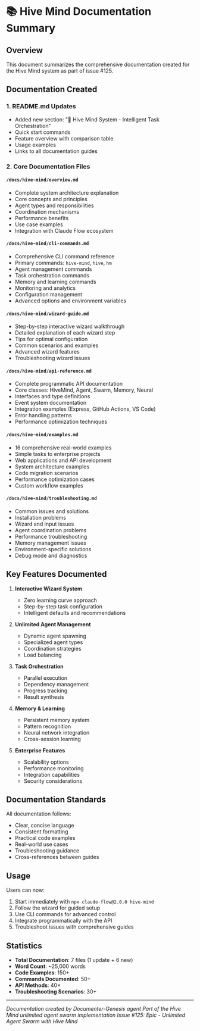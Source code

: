 # 📚 Hive Mind Documentation Summary

## Overview

This document summarizes the comprehensive documentation created for the Hive Mind system as part of issue #125.

## Documentation Created

### 1. README.md Updates

- Added new section: "🐝 Hive Mind System - Intelligent Task Orchestration"
- Quick start commands
- Feature overview with comparison table
- Usage examples
- Links to all documentation guides

### 2. Core Documentation Files

#### `/docs/hive-mind/overview.md`

- Complete system architecture explanation
- Core concepts and principles
- Agent types and responsibilities
- Coordination mechanisms
- Performance benefits
- Use case examples
- Integration with Claude Flow ecosystem

#### `/docs/hive-mind/cli-commands.md`

- Comprehensive CLI command reference
- Primary commands: `hive-mind`, `hive`, `hm`
- Agent management commands
- Task orchestration commands
- Memory and learning commands
- Monitoring and analytics
- Configuration management
- Advanced options and environment variables

#### `/docs/hive-mind/wizard-guide.md`

- Step-by-step interactive wizard walkthrough
- Detailed explanation of each wizard step
- Tips for optimal configuration
- Common scenarios and examples
- Advanced wizard features
- Troubleshooting wizard issues

#### `/docs/hive-mind/api-reference.md`

- Complete programmatic API documentation
- Core classes: HiveMind, Agent, Swarm, Memory, Neural
- Interfaces and type definitions
- Event system documentation
- Integration examples (Express, GitHub Actions, VS Code)
- Error handling patterns
- Performance optimization techniques

#### `/docs/hive-mind/examples.md`

- 16 comprehensive real-world examples
- Simple tasks to enterprise projects
- Web applications and API development
- System architecture examples
- Code migration scenarios
- Performance optimization cases
- Custom workflow examples

#### `/docs/hive-mind/troubleshooting.md`

- Common issues and solutions
- Installation problems
- Wizard and input issues
- Agent coordination problems
- Performance troubleshooting
- Memory management issues
- Environment-specific solutions
- Debug mode and diagnostics

## Key Features Documented

1. **Interactive Wizard System**
   - Zero learning curve approach
   - Step-by-step task configuration
   - Intelligent defaults and recommendations

2. **Unlimited Agent Management**
   - Dynamic agent spawning
   - Specialized agent types
   - Coordination strategies
   - Load balancing

3. **Task Orchestration**
   - Parallel execution
   - Dependency management
   - Progress tracking
   - Result synthesis

4. **Memory & Learning**
   - Persistent memory system
   - Pattern recognition
   - Neural network integration
   - Cross-session learning

5. **Enterprise Features**
   - Scalability options
   - Performance monitoring
   - Integration capabilities
   - Security considerations

## Documentation Standards

All documentation follows:

- Clear, concise language
- Consistent formatting
- Practical code examples
- Real-world use cases
- Troubleshooting guidance
- Cross-references between guides

## Usage

Users can now:

1. Start immediately with `npx claude-flow@2.0.0 hive-mind`
2. Follow the wizard for guided setup
3. Use CLI commands for advanced control
4. Integrate programmatically with the API
5. Troubleshoot issues with comprehensive guides

## Statistics

- **Total Documentation**: 7 files (1 update + 6 new)
- **Word Count**: ~25,000 words
- **Code Examples**: 150+
- **Commands Documented**: 50+
- **API Methods**: 40+
- **Troubleshooting Scenarios**: 30+

---

*Documentation created by Documenter-Genesis agent*
*Part of the Hive Mind unlimited agent swarm implementation*
*Issue #125: Epic - Unlimited Agent Swarm with Hive Mind*
